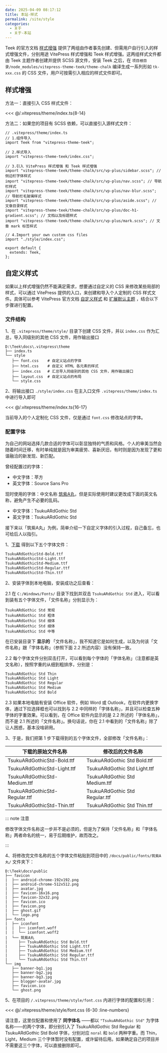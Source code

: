 ```yaml
---
date: 2025-04-09 08:17:12
title: 本站-样式
permalink: /site/style
categories:
  - 关于
  - 关于-本站
---
```


Teek 的官方文档 [样式增强](https://vp.teek.top/styles-plus) 提供了两组由作者事先创建、但需用户自行引入的样式增强文件，分别用途 VitePress 样式增强和 Teek 样式增强。这两组样式文件都由 Teek 主题作者创建并提供 SCSS 源文件，安装 Teek 之后，在 `项目根目录/node_modules/vitepress-theme-teek/theme-chalk` 编译生成一系列形如 `tk-xxx.css` 的 CSS 文件，用户可按需引入相应的样式文件即可。

<!-- more -->

## 样式增强

方法一：直接引入 CSS 样式文件：

<<< @/.vitepress/theme/index.ts{8-14}

方法二：如果您的项目有 SCSS 依赖，可以直接引入源样式文件：

```ts{8-14}
// .vitepress/theme/index.ts
// 1.组件导入
import Teek from "vitepress-theme-teek";

// 2.样式导入
import "vitepress-theme-teek/index.css";

// 3.引入 VitePress 样式增强 和 Teek 样式增强
import "vitepress-theme-teek/theme-chalk/src/vp-plus/sidebar.scss"; // 侧边栏字体样式
import "vitepress-theme-teek/theme-chalk/src/vp-plus/nav.scss"; // 导航栏样式
import "vitepress-theme-teek/theme-chalk/src/vp-plus/nav-blur.scss"; // 导航栏毛玻璃样式
import "vitepress-theme-teek/theme-chalk/src/vp-plus/aside.scss"; // 文章目录样式
import "vitepress-theme-teek/theme-chalk/src/vp-plus/doc-h1-gradient.scss"; // 文档以及标题样式
import "vitepress-theme-teek/theme-chalk/src/vp-plus/mark.scss"; // 文章 mark 标签样式

// 4.Import your own custom css files
import "./style/index.css";

export default {
  extends: Teek,
};
```

## 自定义样式

如果以上样式增强仍然不能满足需求，想要通过自定义的 CSS 来修改某些局部的样式，可以通过 VitePress 提供的入口，来创建和导入个人定制的 CSS 样式文件。具体可以参考 VitePress 官方文档 [自定义样式](https://vitepress.dev/zh/guide/custom-theme) 和 [扩展默认主题](https://vitepress.dev/zh/guide/extending-default-theme#customizing-css) ，结合以下步骤进行配置。

### 文件结构

1、在 `.vitepress/theme/style/` 目录下创建 CSS 文件，并以 `index.css` 作为汇总，导入同级别的其他 CSS 文件，用作输出接口

```sh{6}
D:\Teek\docs\.vitepress\theme
├── index.ts
└── style
   ├── font.css    # 自定义站点的字体
   ├── html.css    # 自定义 HTML 各元素的样式
   ├── index.css   # 汇总导入同级别的其他 CSS 文件，用作输出接口
   ├── layout.css  # 自定义站点的布局
   └── style.css
```

2、将输出接口 `./style/index.css` 在主入口文件 `.vitepress/theme/index.ts` 中进行导入即可

<<< @/.vitepress/theme/index.ts{16-17}

当前导入的个人定制化 CSS 文件，仅是通过 `font.css` 修改站点的字体。

### 配置字体

为自己的网站选择几款合适的字体可以彰显独特的气质和风格。个人的审美当然会随着时间迁移，有时单纯就是因为审美疲劳、喜新厌旧，有时则是因为发现了更和谐融洽的新发现、新匹配。

曾经配置过的字体：

- 中文字体：苹方
- 英文字体：Source Sans Pro

现时使用的字体：中文名称 [筑紫A丸](https://github.com/Zolyn/TsukuARdGothic-Std/blame/main/renamed/TsukuARdGothicStd-Regular.ttf)，但是实际使用时建议更改成下面的英文名称，避免产生不必要的乱码。

- 中文字体：TsukuARdGothic Std
- 英文字体：TsukuARdGothic Std

接下来以「筑紫A丸」为例，简单介绍一下自定义字体的引入过程，自己备忘，也可给后人以指引。

1、[下载](https://github.com/Zolyn/TsukuARdGothic-Std/blame/main/renamed/TsukuARdGothicStd-Regular.ttf) 得到以下五个字体文件：

```md
TsukuARdGothicStd-Bold.ttf
TsukuARdGothicStd-Light.ttf
TsukuARdGothicStd-Medium.ttf
TsukuARdGothicStd-Regular.ttf
TsukuARdGothicStd-Thin.ttf
```

2、安装字体到本地电脑，安装成功之后查看：

2.1 在 `C:/Windows/Fonts/` 目录下找到并双击 `TsukuARdGothic Std` 进入，可以看到装有五个字体文件，「文件名称」分别显示为：

```
TsukuARdGothic Std 常规
TsukuARdGothic Std 粗体
TsukuARdGothic Std 细体
TsukuARdGothic Std 细体
TsukuARdGothic Std 中等
```

在已安装目录下 **显示的** 「文件名称」，我不知道它是如何生成，以及为何该「文件名称」跟「字体名称」（参照下面 2.2 所述内容）没有保持一致。

2.2 每个字体文件分别双击打开，可以看到每个字体的「字体名称」（注意都是英文名称），按照字重的从细到粗排序，分别是：

```md
TsukuARdGothic Std Thin
TsukuARdGothic Std Light
TsukuARdGothic Std Regular
TsukuARdGothic Std Medium
TsukuARdGothic Std Bold
```

2.3 如果本地电脑有安装 Office 软件，例如 Word 或 Outlook，在软件内更换字体，通过下拉选择框也可以找到与 2.2 中同样的「字体名称」，并且可以检查五种字体的字重效果。可以看到，在 Office 软件内显示的是 2.2 所述的「字体名称」，而不是 2.1 所述的「文件名称」。换句话说，你在 2.1 中看到的「文件名称」除了让人困惑，基本没啥卵用。

3、于是，我们把第 1 步下载得到的五个字体文件，全部修改「文件名称」：

| 下载的原始文件名称            | 修改后的文件名称               |
| ----------------------------- | ------------------------------ |
| TsukuARdGothicStd-Bold.ttf    | TsukuARdGothic Std Bold.ttf    |
| TsukuARdGothicStd-Light.ttf   | TsukuARdGothic Std Light.ttf   |
| TsukuARdGothicStd-Medium.ttf  | TsukuARdGothic Std Medium.ttf  |
| TsukuARdGothicStd-Regular.ttf | TsukuARdGothic Std Regular.ttf |
| TsukuARdGothicStd-Thin.ttf    | TsukuARdGothic Std Thin.ttf    |

::: note 注意

修改字体文件名称这一步并不是必须的，但是为了保持「文件名称」和「字体名称」两者命名的统一，易于后期维护，故而改之。

:::

4、将修改完文件名称的五个字体文件粘贴到项目中的 `/docs/public/fonts/筑紫A丸/` 文件夹下：

```md:line-numbers {16-21}
D:\Teek\docs\public
├── favicon
|  ├── android-chrome-192x192.png
|  ├── android-chrome-512x512.png
|  ├── avatar.jpg
|  ├── favicon-16x16.png
|  ├── favicon-32x32.png
|  ├── favicon.ico
|  ├── favicon.png
|  ├── ghost.gif
|  └── logo.png
├── fonts
|  ├── iconfont
|  |  ├── iconfont.woff
|  |  └── iconfont.woff2
|  └── 筑紫A丸
|     ├── TsukuARdGothic Std Bold.ttf
|     ├── TsukuARdGothic Std Light.ttf
|     ├── TsukuARdGothic Std Medium.ttf
|     ├── TsukuARdGothic Std Regular.ttf
|     └── TsukuARdGothic Std Thin.ttf
└── img
   ├── banner-bg1.jpg
   ├── banner-bg2.jpg
   ├── banner-bg3.jpg
   ├── blogger-avatar.jpg
   ├── favicon.ico
   └── ghost.png
```

5、在项目的 `/.vitepress/theme/style/font.css` 内进行字体的配置和引用：

<<< @/.vitepress/theme/style/font.css {6-30 :line-numbers}

请注意，这里仅配置和使用了 **同字体名** ——都以 `"TsukuARdGothic Std"` 为字体名称——的两个字体，即分别引入了 TsukuARdGothic Std Regular 和 TsukuARdGothic Std Bold 字体，分别对应 `noral` 和 `bold` 两种字重。而 Thin，Light，Medium 三个字体暂时没有配置，或许留待后用。如果确定自己的项目并不需要这三个字体，可以直接删除即可。
